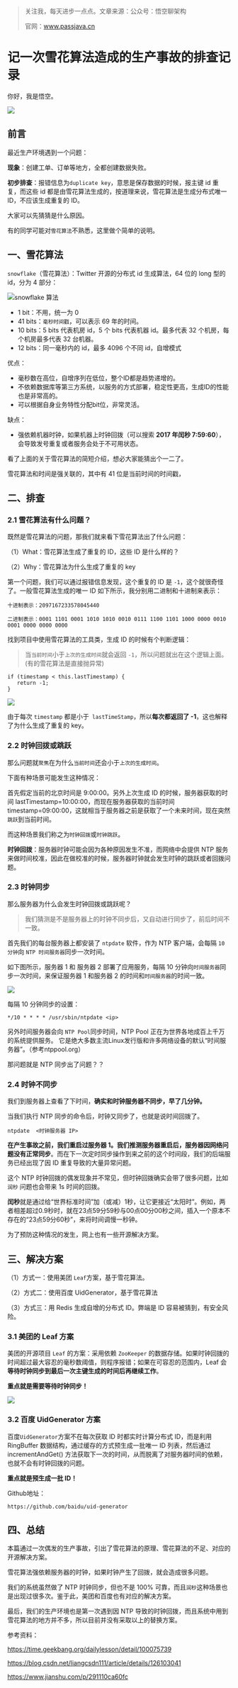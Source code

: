 > 关注我，每天进步一点点。文章来源：公众号：悟空聊架构
>
> 官网：www.passjava.cn



# 记一次雪花算法造成的生产事故的排查记录

你好，我是悟空。

![](http://cdn.jayh.club/uPic/image-20221115164521460hushDl.png)

## 前言

最近生产环境遇到一个问题：

**现象**：创建工单、订单等地方，全都创建数据失败。

**初步排查**：报错信息为`duplicate key`，意思是保存数据的时候，报主键 id 重复，而这些 id 都是由雪花算法生成的，按道理来说，雪花算法是生成分布式唯一 ID，不应该生成重复的 ID。

大家可以先猜猜是什么原因。

有的同学可能对`雪花算法`不熟悉，这里做个简单的说明。

## 一、雪花算法

`snowflake`（雪花算法）：Twitter 开源的分布式 id 生成算法，64 位的 long 型的 id，分为 4 部分：

![snowflake 算法](http://cdn.jayh.club/uPic/p25TeO3p3gWeABv2m2.png)

- 1 bit：不用，统一为 0
- 41 bits：`毫秒时间戳`，可以表示 69 年的时间。
- 10 bits：5 bits 代表机房 id，5 个 bits 代表机器 id。最多代表 32 个机房，每个机房最多代表 32 台机器。
- 12 bits：同一毫秒内的 id，最多 4096 个不同 id，自增模式

优点：

  - 毫秒数在高位，自增序列在低位，整个ID都是趋势递增的。
  - 不依赖数据库等第三方系统，以服务的方式部署，稳定性更高，生成ID的性能也是非常高的。
  - 可以根据自身业务特性分配bit位，非常灵活。

缺点：

  - 强依赖机器时钟，如果机器上时钟回拨（可以搜索 **2017 年闰秒 7:59:60**），会导致发号重复或者服务会处于不可用状态。

看了上面的关于雪花算法的简短介绍，想必大家能猜出个一二了。

雪花算法和时间是强关联的，其中有 41 位是当前时间的时间戳，

## 二、排查

### 2.1 雪花算法有什么问题？

既然是雪花算法的问题，那我们就来看下雪花算法出了什么问题：

（1）What：雪花算法生成了重复的 ID，这些 ID 是什么样的？

（2）Why：雪花算法为什么生成了重复的 key

第一个问题，我们可以通过报错信息发现，这个重复的 ID 是 `-1`，这个就很奇怪了。一般雪花算法生成的唯一 ID 如下所示，我分别用二进制和十进制来表示：

```SH
十进制表示：2097167233578045440

二进制表示：0001 1101 0001 1010 1010 0010 0111 1100 1101 1000 0000 0010 0001 0000 0000 0000
```

找到项目中使用雪花算法的工具类，生成 ID 的时候有个判断逻辑：

> 当`当前时间`小于`上次的生成时间`就会返回 `-1`，所以问题就出在这个逻辑上面。(有的雪花算法是直接抛异常)

``` SH
if (timestamp < this.lastTimestamp) {
   return -1;
}
```

![](http://cdn.jayh.club/uPic/image-20221115155123548CPgLo6.png)

由于每次 `timestamp` 都是小于` lastTimeStamp`，所以**每次都返回了 -1**，这也解释了为什么生成了重复的 key。

### 2.2 时钟回拨或跳跃

那么问题就`聚焦`在为什么`当前时间`还会小于`上次的生成时间`。

下面有种场景可能发生这种情况：

首先假定当前的北京时间是 9:00:00。另外上次生成 ID 的时候，服务器获取的时间 lastTimestamp=10:00:00，而现在服务器获取的当前时间 timestamp=09:00:00，这就相当于服务器之前是获取了一个未来时间，现在突然`跳跃`到当前时间。

而这种场景我们称之为`时钟回拨`或`时钟跳跃`。

**时钟回拨**：服务器时钟可能会因为各种原因发生不准，而网络中会提供 NTP 服务来做时间校准，因此在做校准的时候，服务器时钟就会发生时钟的跳跃或者回拨问题。

### 2.3 时钟同步

那么服务器为什么会发生时钟回拨或跳跃呢？

> 我们猜测是不是服务器上的时钟不同步后，又自动进行同步了，前后时间不一致。

首先我们的每台服务器上都安装了 `ntpdate` 软件，作为 NTP 客户端，会每隔 `10 分钟`向 `NTP 时间服务器`同步一次时间。

如下图所示，服务器 1 和 服务器 2 部署了应用服务，每隔 10 分钟向`时间服务器`同步一次时间，来保证服务器 1 和服务器 2 的时间和`时间服务器`的时间一致。

![](http://cdn.jayh.club/uPic/image-20221115135505799Exvgxw.png)

每隔 10 分钟同步的设置：

``` SH
*/10 * * * * /usr/sbin/ntpdate <ip>
```

另外时间服务器会向 `NTP Pool`同步时间，NTP Pool 正在为世界各地成百上千万的系统提供服务。 它是绝大多数主流Linux发行版和许多网络设备的默认“时间服务器”。（参考ntppool.org）

那问题就是 NTP 同步出了问题？？

### 2.4 时钟不同步

我们到服务器上查看了下时间，**确实和时钟服务器不同步，早了几分钟。**

当我们执行 NTP 同步的命令后，时钟又同步了，也就是说时间回拨了。

```
ntpdate  <时钟服务器 IP>
```

**在产生事故之前，我们重启过服务器 1。我们推测服务器重启后，服务器因网络问题没有正常同步**。而在下一次定时同步操作到来之前的这个时间段，我们的后端服务已经出现了因 ID 重复导致的大量异常问题。

这个 NTP 时钟回拨的偶发现象并不常见，但时钟回拨确实会带了很多问题，比如`润秒` 问题也会带来 1s 时间的回拨。

**闰秒**就是通过给“世界标准时间”加（或减）1秒，让它更接近“太阳时”。例如，两者相差超过0.9秒时，就在23点59分59秒与00点00分00秒之间，插入一个原本不存在的“23点59分60秒”，来将时间调慢一秒钟。

为了预防这种情况的发生，网上也有一些开源解决方案。

## 三、解决方案

（1）方式一：使用美团 `Leaf`方案，基于雪花算法。

（2）方式二：使用百度 UidGenerator，基于雪花算法

（3）方式三：用 Redis 生成自增的分布式 ID。弊端是 ID 容易被猜到，有安全风险。

### 3.1 美团的 Leaf 方案

美团的开源项目 `Leaf` 的方案：采用依赖 `ZooKeeper` 的数据存储。如果时钟回拨的时间超过最大容忍的毫秒数阈值，则程序报错；如果在可容忍的范围内，Leaf 会**等待时钟同步到最后一次主键生成的时间后再继续工作**。

**重点就是需要等待时钟同步！**

![](http://cdn.jayh.club/uPic/image-20221115155144792vw1K26.png)

### 3.2 百度 UidGenerator 方案

百度`UidGenerator`方案不在每次获取 ID 时都实时计算分布式 ID，而是利用 RingBuffer 数据结构，通过缓存的方式预生成一批唯一 ID 列表，然后通过 incrementAndGet() 方法获取下一次的时间，从而脱离了对服务器时间的依赖，也就不会有时钟回拨的问题。

**重点就是预生成一批 ID！**

Github地址：

```SH
https://github.com/baidu/uid-generator
```

## 四、总结

本篇通过一次偶发的生产事故，引出了雪花算法的原理、雪花算法的不足、对应的开源解决方案。

雪花算法强依赖服务器的时钟，如果时钟产生了回拨，就会造成很多问题。

我们的系统虽然做了 NTP 时钟同步，但也不是 100% 可靠，而且`润秒`这种场景也是出现过很多次。鉴于此，美团和百度也有对应的解决方案。

最后，我们的生产环境也是第一次遇到因 NTP 导致的时钟回拨，而且系统中用到雪花算法的地方并不多，所以目前并没有采取以上的替换方案。



参考资料：

https://time.geekbang.org/dailylesson/detail/100075739

https://blog.csdn.net/liangcsdn111/article/details/126103041

https://www.jianshu.com/p/291110ca60fc